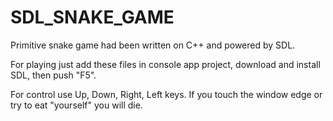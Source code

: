 # SDL_SNAKE_GAME
Primitive snake game had been written on C++ and powered by SDL.

For playing just add these files in console app project, download and install SDL, then  push "F5".

For control use Up, Down, Right, Left keys. If you touch the window edge or try to eat "yourself" you will die.
